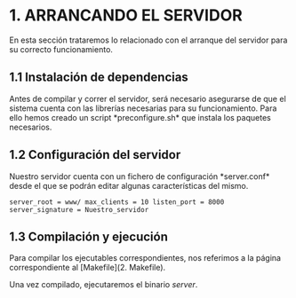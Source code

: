 <h1>1. ARRANCANDO EL SERVIDOR</h1>
En esta sección trataremos lo relacionado con el arranque del servidor para su correcto funcionamiento.

<h2>1.1 Instalación de dependencias</h2>
Antes de compilar y correr el servidor, será necesario asegurarse de que el sistema cuenta con las librerías necesarias para su funcionamiento. Para ello hemos creado un script *preconfigure.sh* que instala los paquetes necesarios.

<h2>1.2 Configuración del servidor</h2>
Nuestro servidor cuenta con un fichero de configuración *server.conf* desde el que se podrán editar algunas características del mismo.

`server_root = www/
max_clients = 10
listen_port = 8000
server_signature = Nuestro_servidor`

<h2>1.3 Compilación y ejecución</h2>
Para compilar los ejecutables correspondientes, nos referimos a la página correspondiente al [Makefile](2. Makefile).

Una vez compilado, ejecutaremos el binario *server*.